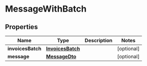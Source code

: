 # MessageWithBatch

## Properties
Name | Type | Description | Notes
------------ | ------------- | ------------- | -------------
**invoicesBatch** | [**InvoicesBatch**](InvoicesBatch.md) |  |  [optional]
**message** | [**MessageDto**](MessageDto.md) |  |  [optional]

